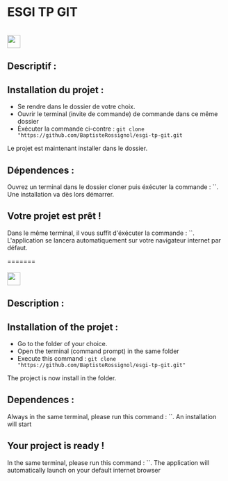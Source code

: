 # ESGI TP GIT

</br>

<img width="30px" src="http://files.softicons.com/download/internet-cons/flag-icons-by-custom-icon-design/ico/France-Flag.ico">

## Descriptif :

## Installation du projet :

- Se rendre dans le dossier de votre choix.
- Ouvrir le terminal (invite de commande) de commande dans ce même dossier
- Éxécuter la commande ci-contre : `git clone "https://github.com/BaptisteRossignol/esgi-tp-git.git`

Le projet est maintenant installer dans le dossier.

## Dépendences :

Ouvrez un terminal dans le dossier cloner puis éxécuter la commande : ``. Une installation va dès lors démarrer.

## Votre projet est prêt !

Dans le même terminal, il vous suffit d'éxécuter la commande : ``.
L'application se lancera automatiquement sur votre navigateur internet par défaut.

=======
</br>
</br>
<img width="30px" src="https://citusmigrate.fpt-software.jp/wp-content/themes/citusmigrate/imgs/United-Kingdom-flag-icon.png">

## Description :

## Installation of the projet :

- Go to the folder of your choice.
- Open the terminal (command prompt) in the same folder
- Execute this command : `git clone "https://github.com/BaptisteRossignol/esgi-tp-git.git"`

The project is now install in the folder.

## Dependences :

Always in the same terminal, please run this command : ``. An installation will start

## Your project is ready !

In the same terminal, please run this command : ``.
The application will automatically launch on your default internet browser
